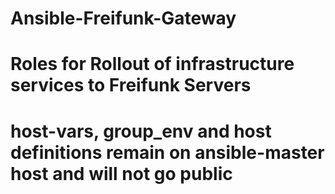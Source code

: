 # Ansible-Freifunk-Gateway
# Roles for Rollout of infrastructure services to Freifunk Servers
# host-vars, group_env and host definitions remain on ansible-master host and will not go public
